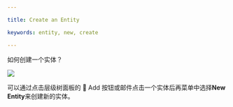 ---
title: Create an Entity
keywords: entity, new, create
---

如何创建一个实体？

<img src="https://s3-eu-west-1.amazonaws.com/static.playcanvas.com/instructions/new_entity.gif"/>

可以通过点击层级树面板的 <span class="font-icon">&#57632;</span> Add 按钮或邮件点击一个实体后再菜单中选择**New Entity**来创建新的实体。

